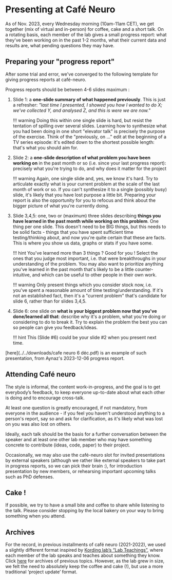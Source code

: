 # Presenting at Café Neuro


As of Nov. 2023, every Wednesday morning (10am-11am CET), we get together (mix of virtual and in-person) for coffee, cake and a short talk. On a rotating basis, each member of the lab gives a small progress report: what they’ve been working on in the past 1-2 months, what their current data and results are, what pending questions they may have.

## Preparing your "progress report"

After some trial and error, we've converged to the following template for giving progress reports at café-neuro. 

Progress reports should be between 4-6 slides maximum :

1. Slide 1: a **one-slide summary of what happened previously**. This is just a refresher: _"last time I presented, I showed you how I wanted to do X; we've collected Y, and analysed Z, and this is were we are now."_

	!!! warning
		Doing this within one single slide is hard, but resist the tentation of spilling over several slides. Learning how to synthesize what you had been doing in one short "elevator talk" is precisely the purpose of the exercise. Think of the "previously, on ..." edit at the beginning of a TV series episode: it's edited down to the shortest possible length: that's what you should aim for. 

2. Slide 2: a **one-slide description of what problem you have been working on** in the past month or so (i.e. since your last progress report): precisely what you're trying to do, and why does it matter for the project

	!!! warning
		Again, one single slide and, yes, we know it's hard. Try to articulate exactly what is your current problem at the scale of the last month of work or so. If you can't synthesize it to a single (possibly busy) slide, it's likely that you have lost purpose a little bit. Preparing your report is also the opportunity for you to refocus and think about the bigger picture of what you're currently doing. 

3. Slide 3,4,5: one, two or (maximum) three slides describing **things you have learned in the past month while working on this problem**. One thing per one slide. This doesn't need to be BIG things, but this needs to be solid facts - things that you have spent sufficient time testing/thinking about, and now you're quite certain that these are facts. This is where you show us data, graphs or stats if you have some. 

	!!! hint
		You've learned more than 3 things ? Good for you ! Select the ones that you judge most important, i.e. that were breakthroughs in your understanding of the problem. You may also want to prioritize anything you've learned in the past month that's likely to be a little counter-intuitive, and which can be useful to other people in their own work. 

	!!! warning
		Only present things which you consider stock now, i.e. you've spent a reasonable amount of time testing/understanding. If it's not an established fact, then it's a "current problem" that's candidate for slide 6, rather than for slides 3,4,5. 

4. Slide 6: one slide on **what is your biggest problem now that you've done/learned all that**: describe why it's a problem, what you're doing or considering to do to break it. Try to explain the problem the best you can so people can give you feedback/ideas. 

	!!! hint 
		This (Slide #6) could be your slide #2 when you present next time.

[here](../../downloads/cafe neuro 6 déc.pdf) is an example of such presentation, from Aynaz's 2023-12-06 progress report. 



## Attending Café neuro

The style is informal, the content work-in-progress, and the goal is to get everybody’s feedback, to keep everyone up-to-date about what each other is doing and to encourage cross-talk. 

At least one question is greatly encouraged, if not mandatory, from everyone in the audience - if you feel you haven't understood anything to a person's report, say so and ask for clarification, as it's likely what was lost on you was also lost on others. 

Ideally, each talk should be the basis for a further conversation between the speaker and at least one other lab member who may have something concrete to contribute (ideas, code, paper) to their project. 

Occasionally, we may also use the café-neuro slot for invited presentations by external speakers (although we rather like external speakers to take part in progress reports, so we can pick their brain :), for introduction presentation by new members, or rehearsing important upcoming talks such as PhD defenses.

## Cake ! 

If possible, we try to have a small bite and coffee to share while listening to the talk. Please consider stopping by the local bakery on your way to bring something when you attend.

## Archives

For the record, in previous installments of café neuro (2021-2022), we used a slightly different format inspired by [Kording lab’s “Lab Teachings”](https://kordinglab.com/presentations/), where each member of the lab speaks and teaches about something they know. Click [here](https://neuro-team-femto.github.io/2022/11/09/Archive_cafe_neuro.html) for archives of previous topics. However, as the lab grew in size, we felt the need to absolutely keep the coffee and cake (!), but use a more traditional ‘project update’ format.


